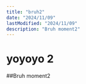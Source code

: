 ```yaml
---
title: "bruh2"
date: "2024/11/09"
lastModified: "2024/11/09"
description: "Bruh moment2"
---
```




# yoyoyo 2

##Bruh moment2